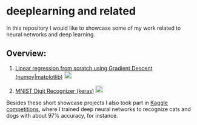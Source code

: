 # deeplearning and related

In this repository I would like to showcase some of my work related to neural networks and deep learning.

## Overview:
1) [Linear regression from scratch using Gradient Descent (numpy|matplotlib)](http://nbviewer.jupyter.org/github/bockjo/deeplearning/blob/master/Gradient_Descent_Regression.ipynb) <a href="url"><img src="https://www.python.org/static/favicon.ico" height="20" width="20" ></a> <br>

2) [MNIST Digit Recognizer (keras)](http://nbviewer.jupyter.org/github/bockjo/deeplearning/blob/master/MNIST%20-%20Deep%20Learning.ipynb) <a href="url"><img src="https://www.python.org/static/favicon.ico" height="20" width="20" ></a> <br>

Besides these short showcase projects I also took part in [Kaggle competitions](https://www.kaggle.com/bockjo), where I trained deep neural networks to recognize cats and dogs with about 97% accuracy, for instance.
